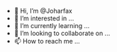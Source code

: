- 👋 Hi, I’m @Joharfax
- 👀 I’m interested in ...
- 🌱 I’m currently learning ...
- 💞️ I’m looking to collaborate on ...
- 📫 How to reach me ...

<!---
Joharfax/Joharfax is a ✨ special ✨ repository because its `README.md` (this file) appears on your GitHub profile.
You can click the Preview link to take a look at your changes.
--->
